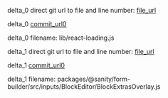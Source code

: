 delta_0 direct git url to file and line number: [file_url](https://www.github.com/fakiolinho/react-loading/commit/0346d859cd66f2ce3af5c13112a172866710feb3/#diff-08a7e32037fa8a3326f28bcf931bb55d614ffee424de64b164518e9b8faeecbcL17)

delta_0 [commit_url0](https://www.github.com/fakiolinho/react-loading/commit/0346d859cd66f2ce3af5c13112a172866710feb3)

delta_0 filename: lib/react-loading.js



delta_1 direct git url to file and line number: [file_url](https://www.github.com/sanity-io/sanity/commit/e59929760493f04e55b76b37c98fc0d134deb6e0/#diff-838e30c98ab065c4eba1de32c72cf00f3d8f939f198e4a72eee2b2be55634046L47)

delta_1 [commit_url0](https://www.github.com/sanity-io/sanity/commit/e59929760493f04e55b76b37c98fc0d134deb6e0)

delta_1 filename: packages/@sanity/form-builder/src/inputs/BlockEditor/BlockExtrasOverlay.js




